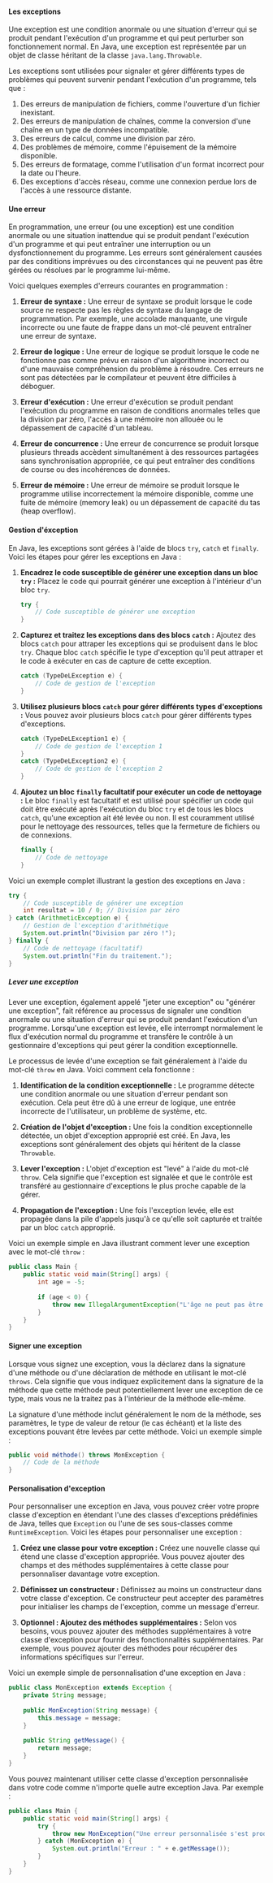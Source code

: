 #### Les exceptions

Une exception est une condition anormale ou une situation d'erreur qui se produit pendant l'exécution d'un programme et qui peut perturber son fonctionnement normal. En Java, une exception est représentée par un objet de classe héritant de la classe `java.lang.Throwable`.

Les exceptions sont utilisées pour signaler et gérer différents types de problèmes qui peuvent survenir pendant l'exécution d'un programme, tels que :

1. Des erreurs de manipulation de fichiers, comme l'ouverture d'un fichier inexistant.
2. Des erreurs de manipulation de chaînes, comme la conversion d'une chaîne en un type de données incompatible.
3. Des erreurs de calcul, comme une division par zéro.
4. Des problèmes de mémoire, comme l'épuisement de la mémoire disponible.
5. Des erreurs de formatage, comme l'utilisation d'un format incorrect pour la date ou l'heure.
6. Des exceptions d'accès réseau, comme une connexion perdue lors de l'accès à une ressource distante.


#### Une erreur

En programmation, une erreur (ou une exception) est une condition anormale ou une situation inattendue qui se produit pendant l'exécution d'un programme et qui peut entraîner une interruption ou un dysfonctionnement du programme. Les erreurs sont généralement causées par des conditions imprévues ou des circonstances qui ne peuvent pas être gérées ou résolues par le programme lui-même.

Voici quelques exemples d'erreurs courantes en programmation :

1. **Erreur de syntaxe :** Une erreur de syntaxe se produit lorsque le code source ne respecte pas les règles de syntaxe du langage de programmation. Par exemple, une accolade manquante, une virgule incorrecte ou une faute de frappe dans un mot-clé peuvent entraîner une erreur de syntaxe.

2. **Erreur de logique :** Une erreur de logique se produit lorsque le code ne fonctionne pas comme prévu en raison d'un algorithme incorrect ou d'une mauvaise compréhension du problème à résoudre. Ces erreurs ne sont pas détectées par le compilateur et peuvent être difficiles à déboguer.

3. **Erreur d'exécution :** Une erreur d'exécution se produit pendant l'exécution du programme en raison de conditions anormales telles que la division par zéro, l'accès à une mémoire non allouée ou le dépassement de capacité d'un tableau.

4. **Erreur de concurrence :** Une erreur de concurrence se produit lorsque plusieurs threads accèdent simultanément à des ressources partagées sans synchronisation appropriée, ce qui peut entraîner des conditions de course ou des incohérences de données.

5. **Erreur de mémoire :** Une erreur de mémoire se produit lorsque le programme utilise incorrectement la mémoire disponible, comme une fuite de mémoire (memory leak) ou un dépassement de capacité du tas (heap overflow).

#### Gestion d'éxception

En Java, les exceptions sont gérées à l'aide de blocs `try`, `catch` et `finally`. Voici les étapes pour gérer les exceptions en Java :

1. **Encadrez le code susceptible de générer une exception dans un bloc `try` :** Placez le code qui pourrait générer une exception à l'intérieur d'un bloc `try`.

    ```java
    try {
        // Code susceptible de générer une exception
    } 
    ```

2. **Capturez et traitez les exceptions dans des blocs `catch` :** Ajoutez des blocs `catch` pour attraper les exceptions qui se produisent dans le bloc `try`. Chaque bloc `catch` spécifie le type d'exception qu'il peut attraper et le code à exécuter en cas de capture de cette exception.

    ```java
    catch (TypeDeLException e) {
        // Code de gestion de l'exception
    }
    ```

3. **Utilisez plusieurs blocs `catch` pour gérer différents types d'exceptions :** Vous pouvez avoir plusieurs blocs `catch` pour gérer différents types d'exceptions.

    ```java
    catch (TypeDeLException1 e) {
        // Code de gestion de l'exception 1
    }
    catch (TypeDeLException2 e) {
        // Code de gestion de l'exception 2
    }
    ```

4. **Ajoutez un bloc `finally` facultatif pour exécuter un code de nettoyage :** Le bloc `finally` est facultatif et est utilisé pour spécifier un code qui doit être exécuté après l'exécution du bloc `try` et de tous les blocs `catch`, qu'une exception ait été levée ou non. Il est couramment utilisé pour le nettoyage des ressources, telles que la fermeture de fichiers ou de connexions.

    ```java
    finally {
        // Code de nettoyage
    }
    ```

Voici un exemple complet illustrant la gestion des exceptions en Java :

```java
try {
    // Code susceptible de générer une exception
    int resultat = 10 / 0; // Division par zéro
} catch (ArithmeticException e) {
    // Gestion de l'exception d'arithmétique
    System.out.println("Division par zéro !");
} finally {
    // Code de nettoyage (facultatif)
    System.out.println("Fin du traitement.");
}
```

##### Lever une exception

Lever une exception, également appelé "jeter une exception" ou "générer une exception", fait référence au processus de signaler une condition anormale ou une situation d'erreur qui se produit pendant l'exécution d'un programme. Lorsqu'une exception est levée, elle interrompt normalement le flux d'exécution normal du programme et transfère le contrôle à un gestionnaire d'exceptions qui peut gérer la condition exceptionnelle.

Le processus de levée d'une exception se fait généralement à l'aide du mot-clé `throw` en Java. Voici comment cela fonctionne :

1. **Identification de la condition exceptionnelle :** Le programme détecte une condition anormale ou une situation d'erreur pendant son exécution. Cela peut être dû à une erreur de logique, une entrée incorrecte de l'utilisateur, un problème de système, etc.

2. **Création de l'objet d'exception :** Une fois la condition exceptionnelle détectée, un objet d'exception approprié est créé. En Java, les exceptions sont généralement des objets qui héritent de la classe `Throwable`.

3. **Lever l'exception :** L'objet d'exception est "levé" à l'aide du mot-clé `throw`. Cela signifie que l'exception est signalée et que le contrôle est transféré au gestionnaire d'exceptions le plus proche capable de la gérer.

4. **Propagation de l'exception :** Une fois l'exception levée, elle est propagée dans la pile d'appels jusqu'à ce qu'elle soit capturée et traitée par un bloc `catch` approprié.

Voici un exemple simple en Java illustrant comment lever une exception avec le mot-clé `throw` :

```java
public class Main {
    public static void main(String[] args) {
        int age = -5;
        
        if (age < 0) {
            throw new IllegalArgumentException("L'âge ne peut pas être négatif");
        }
    }
}
```

#### Signer une exception

Lorsque vous signez une exception, vous la déclarez dans la signature d'une méthode ou d'une déclaration de méthode en utilisant le mot-clé `throws`. Cela signifie que vous indiquez explicitement dans la signature de la méthode que cette méthode peut potentiellement lever une exception de ce type, mais vous ne la traitez pas à l'intérieur de la méthode elle-même.

La signature d'une méthode inclut généralement le nom de la méthode, ses paramètres, le type de valeur de retour (le cas échéant) et la liste des exceptions pouvant être levées par cette méthode. Voici un exemple simple :

```java
public void méthode() throws MonException {
    // Code de la méthode
}
```

#### Personalisation d'exception

Pour personnaliser une exception en Java, vous pouvez créer votre propre classe d'exception en étendant l'une des classes d'exceptions prédéfinies de Java, telles que `Exception` ou l'une de ses sous-classes comme `RuntimeException`. Voici les étapes pour personnaliser une exception :

1. **Créez une classe pour votre exception :** Créez une nouvelle classe qui étend une classe d'exception appropriée. Vous pouvez ajouter des champs et des méthodes supplémentaires à cette classe pour personnaliser davantage votre exception.

2. **Définissez un constructeur :** Définissez au moins un constructeur dans votre classe d'exception. Ce constructeur peut accepter des paramètres pour initialiser les champs de l'exception, comme un message d'erreur.

3. **Optionnel : Ajoutez des méthodes supplémentaires :** Selon vos besoins, vous pouvez ajouter des méthodes supplémentaires à votre classe d'exception pour fournir des fonctionnalités supplémentaires. Par exemple, vous pouvez ajouter des méthodes pour récupérer des informations spécifiques sur l'erreur.

Voici un exemple simple de personnalisation d'une exception en Java :

```java
public class MonException extends Exception {
    private String message;
    
    public MonException(String message) {
        this.message = message;
    }
    
    public String getMessage() {
        return message;
    }
}
```


Vous pouvez maintenant utiliser cette classe d'exception personnalisée dans votre code comme n'importe quelle autre exception Java. Par exemple :

```java
public class Main {
    public static void main(String[] args) {
        try {
            throw new MonException("Une erreur personnalisée s'est produite");
        } catch (MonException e) {
            System.out.println("Erreur : " + e.getMessage());
        }
    }
}
```
